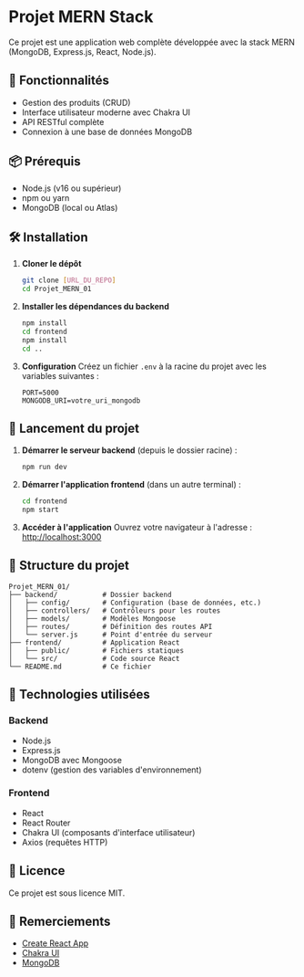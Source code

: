 # Projet MERN Stack

Ce projet est une application web complète développée avec la stack MERN (MongoDB, Express.js, React, Node.js).

## 🚀 Fonctionnalités

- Gestion des produits (CRUD)
- Interface utilisateur moderne avec Chakra UI
- API RESTful complète
- Connexion à une base de données MongoDB

## 📦 Prérequis

- Node.js (v16 ou supérieur)
- npm ou yarn
- MongoDB (local ou Atlas)

## 🛠 Installation

1. **Cloner le dépôt**

   ```bash
   git clone [URL_DU_REPO]
   cd Projet_MERN_01
   ```

2. **Installer les dépendances du backend**

   ```bash
   npm install
   cd frontend
   npm install
   cd ..
   ```

3. **Configuration**
   Créez un fichier `.env` à la racine du projet avec les variables suivantes :
   ```
   PORT=5000
   MONGODB_URI=votre_uri_mongodb
   ```

## 🚀 Lancement du projet

1. **Démarrer le serveur backend** (depuis le dossier racine) :

   ```bash
   npm run dev
   ```

2. **Démarrer l'application frontend** (dans un autre terminal) :

   ```bash
   cd frontend
   npm start
   ```

3. **Accéder à l'application**
   Ouvrez votre navigateur à l'adresse : [http://localhost:3000](http://localhost:3000)

## 📂 Structure du projet

```
Projet_MERN_01/
├── backend/           # Dossier backend
│   ├── config/        # Configuration (base de données, etc.)
│   ├── controllers/   # Contrôleurs pour les routes
│   ├── models/        # Modèles Mongoose
│   ├── routes/        # Définition des routes API
│   └── server.js      # Point d'entrée du serveur
├── frontend/          # Application React
│   ├── public/        # Fichiers statiques
│   └── src/           # Code source React
└── README.md          # Ce fichier
```

## 🔧 Technologies utilisées

### Backend

- Node.js
- Express.js
- MongoDB avec Mongoose
- dotenv (gestion des variables d'environnement)

### Frontend

- React
- React Router
- Chakra UI (composants d'interface utilisateur)
- Axios (requêtes HTTP)

## 📝 Licence

Ce projet est sous licence MIT.

## 🙏 Remerciements

- [Create React App](https://create-react-app.dev/)
- [Chakra UI](https://chakra-ui.com/)
- [MongoDB](https://www.mongodb.com/)
